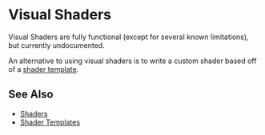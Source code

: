 # Visual Shaders

<!-- PAGE IS TODO -->

Visual Shaders are fully functional (except for several known limitations), but currently undocumented.

An alternative to using visual shaders is to write a custom shader based off of a [shader template](../graphics/shaders/shader-templates.md).

## See Also

* [Shaders](../graphics/shaders/shaders-overview.md)
* [Shader Templates](../graphics/shaders/shader-templates.md)
